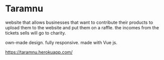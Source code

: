 # Taramnu
website that allows businesses that want to contribute their products to upload them to the website and put them on a raffle. the incomes from the tickets sells will go to charity. 

own-made design.
fully responsive. 
made with Vue js.

https://taramnu.herokuapp.com/
